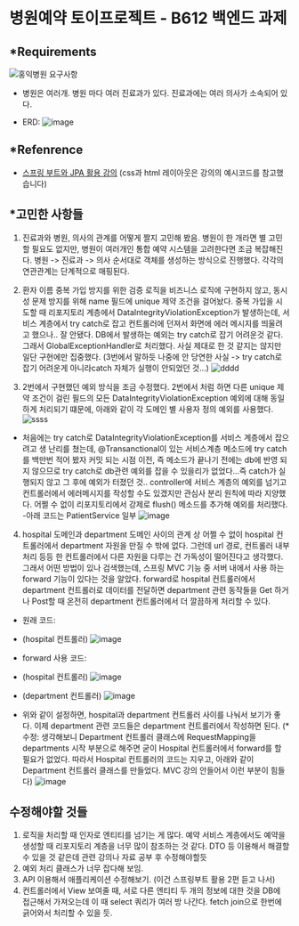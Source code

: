 # 병원예약 토이프로젝트 - B612 백엔드 과제

## *Requirements
![홍익병원 요구사항](https://github.com/jun3327/HospitalReservationToyProject/assets/121341289/a9b190f5-1df3-4f78-893b-a559f209a252)

- 병원은 여러개. 병원 마다 여러 진료과가 있다. 진료과에는 여러 의사가 소속되어 있다.

- ERD: 
![image](https://github.com/jun3327/HospitalReservationToyProject/assets/121341289/2e655951-f5d2-4a16-b436-ef1f5ea386f6)

## *Refenrence 
- [스프링 부트와 JPA 활용 강의](https://www.inflearn.com/course/%EC%8A%A4%ED%94%84%EB%A7%81%EB%B6%80%ED%8A%B8-JPA-%ED%99%9C%EC%9A%A9-1/dashboard) (css과 html 레이아웃은 강의의 예시코드를 참고했습니다)

## *고민한 사항들
 1. 진료과와 병원, 의사의 관계를 어떻게 짤지 고민해 봤음. 병원이 한 개라면 별 고민할 필요도 없지만, 병원이 여러개인 통합 예약 시스템을 고려한다면 조금 복잡해진다. 병원 -> 진료과 -> 의사 순서대로 객체를 생성하는 방식으로 진행했다. 각각의 연관관계는 단계적으로 매핑된다. 

 2. 환자 이름 중복 가입 방지를 위한 검증 로직을 비즈니스 로직에 구현하지 않고, 동시성 문제 방지를 위해 name 필드에 unique 제약 조건을 걸어놨다. 중복 가입을 시도할 때 리포지토리 계층에서 DataIntegrityViolationException가 발생하는데, 서비스 계층에서 try catch로 잡고 컨트롤러에 던져서 화면에 에러 메시지를 띄울려고 했으나.. 잘 안됐다. DB에서 발생하는 예외는 try catch로 잡기 어려운것 같다. 그래서 GlobalExceptionHandler로 처리했다. 사실 제대로 한 것 같지는 않지만 일단 구현에만 집중했다. (3번에서 말하듯 나중에 안 당연한 사실 -> try catch로 잡기 어려운게 아니라catch 자체가 실행이 안되었던 것...) 
![dddd](https://github.com/jun3327/HospitalReservationToyProject/assets/121341289/c1747d29-d77f-4037-b831-9e089ec3d2d1)

 3. 2번에서 구현했던 예외 방식을 조금 수정했다. 2번에서 처럼 하면 다른 unique 제약 조건이 걸린 필드의 모든 DataIntegrityViolationException 예외에 대해 동일하게 처리되기 떄문에, 아래와 같이 각 도메인 별 사용자 정의 예외를 사용했다.
![ssss](https://github.com/jun3327/HospitalReservationToyProject/assets/121341289/952ca0ab-f650-455c-b76b-d4d9a235a57f)

- 처음에는 try catch로 DataIntegrityViolationException를 서비스 계층에서 잡으려고 생 난리를 쳤는데, @Transanctional이 있는 서비스계층 메소드에 try catch를 백만번 적어 봤자 커밋 되는 시점 이전, 즉 메소드가 끝나기 전에는 db에 반영 되지 않으므로 try catch로 db관련 예외를 잡을 수 있을리가 없었다...즉 catch가 실행되지 않고 그 후에 예외가 터졌던 것.. controller에 서비스 계층의 예외를 넘기고 컨트롤러에서 에러메시지를 작성할 수도 있겠지만 관심사 분리 원칙에 따라 지양했다. 어쩔 수 없이 리포지토리에서 강제로 flush() 메소드를 추가해 예외를 처리했다.
-아래 코드는 PatientService 일부
![image](https://github.com/jun3327/HospitalReservationToyProject/assets/121341289/48e88de2-f7f8-4b86-9d63-c5aa019a2397)

 4. hospital 도메인과 department 도메인 사이의 관계 상 어쩔 수 없이 hospital 컨트롤러에서 department 자원을 만질 수 밖에 없다. 그런데 url 경로, 컨트롤러 내부 처리 등등 한 컨트롤러에서 다른 자원을 다루는 건 가독성이 떨어진다고 생각했다. 그래서 어떤 방법이 있나 검색했는데, 스프링 MVC 기능 중 서버 내에서 사용 하는 forward 기능이 있다는 것을 알았다. forward로 hospital 컨트롤러에서 department 컨트롤러로 데이터를 전달하면 department 관련 동작들을 Get 하거나 Post할 때 온전히 department 컨트롤러에서 더 깔끔하게 처리할 수 있다.  
- 원래 코드:
- (hospital 컨트롤러)
![image](https://github.com/jun3327/HospitalReservationToyProject/assets/121341289/58390a8d-1d92-4167-bbed-2e01cd703448)

- forward 사용 코드:
- (hospital 컨트롤러)
![image](https://github.com/jun3327/HospitalReservationToyProject/assets/121341289/ee698e86-de2e-4e93-a4df-45cc57aa2b2c)

- (department 컨트롤러)
![image](https://github.com/jun3327/HospitalReservationToyProject/assets/121341289/66ea3621-4f0e-48ed-aab1-343d7223a404)
- 위와 같이 설정하면, hospital과 department 컨트롤러 사이를 나눠서 보기가 좋다. 이제 department 관련 코드들은 department 컨트롤러에서 작성하면 된다.
(* 수정: 생각해보니 Department 컨트롤러 클래스에 RequestMapping을 departments 시작 부분으로 해주면 굳이 Hospital 컨트롤러에서 forward를 할 필요가 없었다. 따라서 Hospital 컨트롤러의 코드는 지우고, 아래와 같이 Department 컨트롤러 클래스를 만들었다. MVC 강의 안들어서 이런 부분이 힘들다) 
![image](https://github.com/jun3327/HospitalReservationToyProject/assets/121341289/81d62f29-cf77-448f-b4d0-5e27ae3d9654)

## 수정해야할 것들
1. 로직을 처리할 때 인자로 엔티티를 넘기는 게 많다. 예약 서비스 계층에서도 예약을 생성할 때 리포지토리 계층을 너무 많이 참조하는 것 같다. DTO 등 이용해서 해결할 수 있을 것 같은데 관련 강의나 자료 공부 후 수정해야할듯
2. 예외 처리 클래스가 너무 잡다해 보임.
3. API 이용해서 애플리케이션 수정해보기. (이건 스프링부트 활용 2편 듣고 나서)
4. 컨트롤러에서 View 보여줄 때, 서로 다른 엔티티 두 개의 정보에 대한 것을 DB에 접근해서 가져오는데 이 때 select 쿼리가 여러 방 나간다. fetch join으로 한번에 긁어와서 처리할 수 있을 듯.
